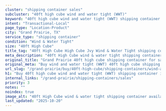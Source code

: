 ```yaml
---
cluster: "shipping container sales"
subcluster: "40ft high cube wind and water tight (WWT)"
keyword: "40ft high cube wind and water tight (WWT) shipping container for sale Grand Prairie, TX"
intent: "Transactional-Local"
page_type: "Location-Product"
city: "Grand Prairie, TX"
service_type: "shipping container"
condition: "Wind & Water Tight"
size: "40ft High Cube"
title_tag: "40ft High Cube High Cube Jvy Wind & Water Tight shipping container Sales in Grand Prairie | LC Container"
meta_description: "40ft High Cube wind & water tight shipping container sales in Grand Prairie. High cube containers with extra height. Fast delivery, competitive pricing. Serving shipping containers area. Quote ID: M68. Call (214) 524-4168 for your free quote today."
original_title: "Grand Prairie 40ft high cube shipping container for sale | LC"
original_meta: "Buy wind and water tight (WWT) 40ft high cube shipping container sale with local delivery in Grand Prairie, TX. LC Container — local Since 2003. Request a fast quote today."
url_slug: "/grand-prairie/buy/40ft-high-cube/shipping-containers/wind-and-water-tight-wwt"
h1: "Buy 40ft high cube wind and water tight (WWT) shipping container in Grand Prairie"
internal_links: "/grand-prairie/shipping-containers/sales"
priority: 3
notes: ""
noindex: true
image_alt: "40ft High Cube wind & water tight shipping container available for delivery in Grand Prairie"
last_updated: "2025-10-20"
---
```


<!-- TODO: Add unique city/inventory copy, images, and internal links here. -->
